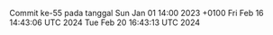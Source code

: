 Commit ke-55 pada tanggal Sun Jan 01 14:00 2023 +0100
Fri Feb 16 14:43:06 UTC 2024
Tue Feb 20 16:43:13 UTC 2024
